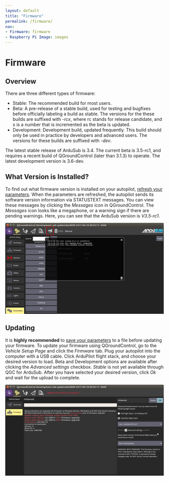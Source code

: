 ```yaml
---
layout: default
title: "Firmware"
permalink: /firmware/
nav:
- Firmware: firmware
- Raspberry Pi Image: images
---
```


# Firmware

## Overview

There are three different types of firmware:

 - Stable: The recommended build for most users.
 - Beta: A pre-release of a stable build, used for testing and bugfixes before officially labeling a build as stable. The versions for the these builds are suffixed with *-rcx*, where rc stands for release candidate, and x is a number that is incremented as the beta is updated.
 - Development: Development build, updated frequently. This build should only be used in practice by developers and advanced users. The versions for these builds are suffixed with *-dev*.

The latest stable release of ArduSub is 3.4. The current beta is 3.5-rc1, and requires a recent build of QGroundControl (later than 3.1.3) to operate. The latest development version is 3.6-dev.

## What Version is Installed?

To find out what firmware version is installed on your autopilot, [refresh your parameters](/configuring/#parameters). When the parameters are refreshed, the autopilot sends its software version information via STATUSTEXT messages. You can view these messages by clicking the *Messages* icon in QGroundControl. The *Messages* icon looks like a megaphone, or a warning sign if there are pending warnings. Here, you can see that the ArduSub version is *V3.5-rc1*.

<img src="/images/firmware/statustext-version.png" class="img-responsive img-center" style="max-height:600px;">

## Updating

It is **highly recommended** to [save your parameters](/configuring/#saving-and-loading) to a file before updating your firmware. To update your firmware using QGroundControl, go to the *Vehicle Setup Page* and click the *Firmware* tab. Plug your autopilot into the computer with a USB cable. Click ArduPilot flight stack, and choose your desired version to load. Beta and Development options are available after clicking the *Advanced settings* checkbox. *Stable* is not yet available through QGC for ArduSub. After you have selected your desired version, click *Ok* and wait for the upload to complete.

<img src="/images/firmware/qgc-upgrade.png" class="img-responsive img-center" style="max-height:600px;">
